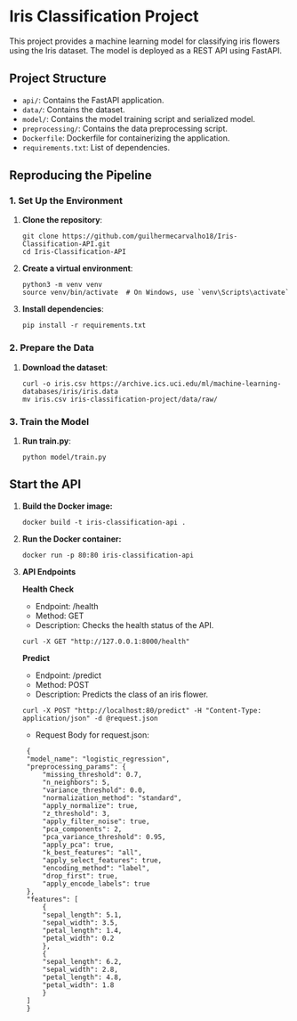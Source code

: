 # Iris Classification Project

This project provides a machine learning model for classifying iris flowers using the Iris dataset. The model is deployed as a REST API using FastAPI.

## Project Structure
- `api/`: Contains the FastAPI application.
- `data/`: Contains the dataset.
- `model/`: Contains the model training script and serialized model.
- `preprocessing/`: Contains the data preprocessing script.
- `Dockerfile`: Dockerfile for containerizing the application.
- `requirements.txt`: List of dependencies.

## Reproducing the Pipeline

### 1. Set Up the Environment

1. **Clone the repository**:
   ```
   git clone https://github.com/guilhermecarvalho18/Iris-Classification-API.git
   cd Iris-Classification-API
   ```

2. **Create a virtual environment**:
   ```
   python3 -m venv venv
   source venv/bin/activate  # On Windows, use `venv\Scripts\activate`
   ```

3. **Install dependencies**:
   ```
   pip install -r requirements.txt
   ```


### 2. Prepare the Data

1. **Download the dataset**:
   ```
   curl -o iris.csv https://archive.ics.uci.edu/ml/machine-learning-databases/iris/iris.data
   mv iris.csv iris-classification-project/data/raw/
   ```

### 3. Train the Model

1. **Run train.py**:
   ```
   python model/train.py
   ```

## Start the API

1. **Build the Docker image:**

   ```
   docker build -t iris-classification-api .
   ```

2. **Run the Docker container:**

   ```
   docker run -p 80:80 iris-classification-api
   ```
3. **API Endpoints**

   **Health Check**
   - Endpoint: /health
   - Method: GET
   - Description: Checks the health status of the API.

   ```
   curl -X GET "http://127.0.0.1:8000/health"
   ```

   **Predict**
    - Endpoint: /predict
    - Method: POST
    - Description: Predicts the class of an iris flower.

   ```
   curl -X POST "http://localhost:80/predict" -H "Content-Type: application/json" -d @request.json
   ```
   - Request Body for request.json:
   ```
    {
    "model_name": "logistic_regression",
    "preprocessing_params": {
        "missing_threshold": 0.7,
        "n_neighbors": 5,
        "variance_threshold": 0.0,
        "normalization_method": "standard",
        "apply_normalize": true,
        "z_threshold": 3,
        "apply_filter_noise": true,
        "pca_components": 2,
        "pca_variance_threshold": 0.95,
        "apply_pca": true,
        "k_best_features": "all",
        "apply_select_features": true,
        "encoding_method": "label",
        "drop_first": true,
        "apply_encode_labels": true
    },
    "features": [
        {
        "sepal_length": 5.1,
        "sepal_width": 3.5,
        "petal_length": 1.4,
        "petal_width": 0.2
        },
        {
        "sepal_length": 6.2,
        "sepal_width": 2.8,
        "petal_length": 4.8,
        "petal_width": 1.8
        }
    ]
    }
   ```
   

